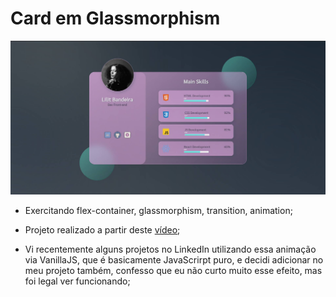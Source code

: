 #  Card em Glassmorphism

<img src="images/screen.jpg"/>


- Exercitando flex-container, glassmorphism, transition, animation;

- Projeto realizado a partir deste [vídeo](https://www.youtube.com/watch?v=O7WbVj5apxU&list=TLPQMTkwMTIwMjGXeh18I7i1aA&index=2);

- Vi recentemente alguns projetos no LinkedIn utilizando essa animação via VanillaJS, que é basicamente JavaScrirpt puro, e decidi adicionar no meu projeto também, confesso que eu não curto muito esse efeito, mas foi legal ver funcionando; 

  

